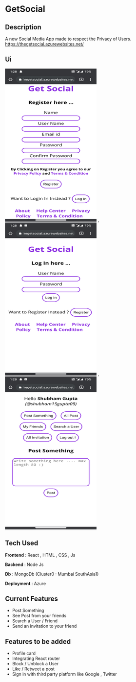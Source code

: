 # GetSocial

## Description
A new Social Media App made to respect the Privacy of Users.
<br/>
https://thegetsocial.azurewebsites.net/

## Ui
<img src="./images/img1.png"  width="300" height="500"> , <img src="./images/img2.png"  width="300" height="500"> , <img src="./images/img3.png"  width="300" height="500"> <br/>

## Tech Used
<p> <b>Frontend</b> : React , HTML , CSS , Js </p>
<p> <b>Backend</b> : Node Js</p>
<p> <b>Db</b> : MongoDb (Cluster0 : Mumbai SouthAsia1) </p>
<p> <b>Deployment</b> : Azure </p>

## Current Features
<ul>
  <li>Post Something</li>
  <li>See Post from your friends</li>
  <li>Search a User / Friend</li>
  <li>Send an invitation to your friend</li>
</ul>

## Features to be added
<ul>
 <li>Profile card</li>
 <li> Integrating React router </li>
 <li>Block / Unblock a User</li>
 <li>Like / Retweet a post</li>
 <li>Sign in with third party platform like Google , Twitter </li>
</ul>
